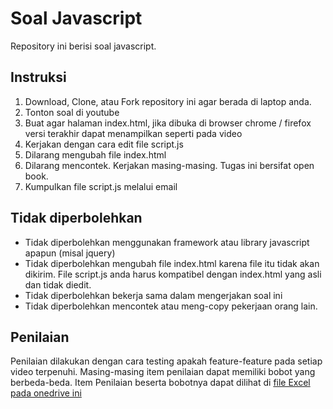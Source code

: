 # Soal Javascript
Repository ini berisi soal javascript.
## Instruksi
1. Download, Clone, atau Fork repository ini agar berada di laptop anda.
2. Tonton soal di youtube
3. Buat agar halaman index.html, jika dibuka di browser chrome / firefox versi terakhir dapat menampilkan seperti pada video
4. Kerjakan dengan cara edit file script.js
5. Dilarang mengubah file index.html
6. Dilarang mencontek. Kerjakan masing-masing. Tugas ini bersifat open book.
6. Kumpulkan file script.js melalui email

## Tidak diperbolehkan
* Tidak diperbolehkan menggunakan framework atau library javascript apapun (misal jquery)
* Tidak diperbolehkan mengubah file index.html karena file itu tidak akan dikirim. File script.js anda harus kompatibel dengan index.html yang asli dan tidak diedit.
* Tidak diperbolehkan bekerja sama dalam mengerjakan soal ini
* Tidak diperbolehkan mencontek atau meng-copy pekerjaan orang lain. 

## Penilaian
Penilaian dilakukan dengan cara testing apakah feature-feature pada setiap video terpenuhi. Masing-masing item penilaian dapat memiliki bobot yang berbeda-beda. Item Penilaian beserta bobotnya dapat dilihat di [file Excel pada onedrive ini](https://1drv.ms/x/s!Ar1GB2-kgwK6wFz2g3Q-7JcgFCVu?e=OfRXG2)
